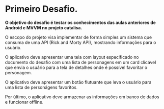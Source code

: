 <h1>Primeiro Desafio.</h1>

<strong>O objetivo do desafio é testar os conhecimentos das aulas anteriores de Android e MVVM no projeto catalisa.</strong>

O escopo do projeto visa implementar de forma simples um sistema que consuma de uma API (Rick and Morty API), mostrando informações para o usuário.

O aplicativo deve apresentar uma tela com layout especificado no documento do desafio com uma lista de personagens em um card clicável que envia o usuário para a tela de detalhes onde é possível favoritar o personagem.

O aplicativo deve apresentar um botão flutuante que leva o usuário para uma lista de personágens favoritos.

Por último, o aplicativo deve armazenar as informações em banco de dados e funcionar offline.
